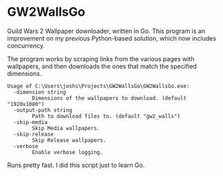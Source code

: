 # GW2WallsGo
Guild Wars 2 Wallpaper downloader, written in Go. This program is an improvement on my previous Python-based solution, which now includes concurrency.

The program works by scraping links from the various pages with wallpapers, and then downloads the ones that match the specified dimensions.

```
Usage of C:\Users\joshs\Projects\GW2WallsGo\GW2WallsGo.exe:
  -dimension string
        Dimensions of the wallpapers to download. (default "1920x1080")
  -output-path string
        Path to download files to. (default "gw2_walls")
  -skip-media
        Skip Media wallpapers.
  -skip-release
        Skip Release wallpapers.
  -verbose
        Enable verbose logging.
```

Runs pretty fast. I did this script just to learn Go.
